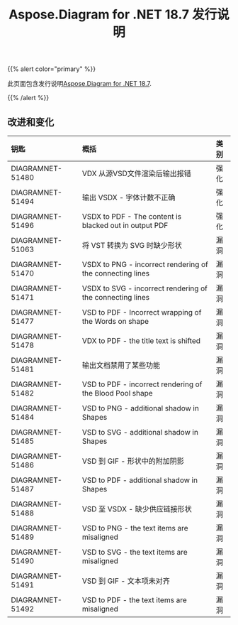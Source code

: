 ﻿---
title: Aspose.Diagram for .NET 18.7 发行说明
type: docs
weight: 60
url: /zh/net/aspose-diagram-for-net-18-7-release-notes/
---
{{% alert color="primary" %}} 

此页面包含发行说明[Aspose.Diagram for .NET 18.7](https://www.nuget.org/packages/Aspose.Diagram/18.7.0).

{{% /alert %}} 
## **改进和变化**

|**钥匙**|**概括**|**类别**|
|:- |:- |:- |
|DIAGRAMNET-51480|VDX 从源VSD文件渲染后输出报错|强化|
|DIAGRAMNET-51494|输出 VSDX - 字体计数不正确|强化|
|DIAGRAMNET-51496|VSDX to PDF - The content is blacked out in output PDF|强化|
|DIAGRAMNET-51063|将 VST 转换为 SVG 时缺少形状|漏洞|
|DIAGRAMNET-51470|VSDX to PNG - incorrect rendering of the connecting lines|漏洞|
|DIAGRAMNET-51471|VSDX to SVG - incorrect rendering of the connecting lines|漏洞|
|DIAGRAMNET-51477|VSD to PDF - Incorrect wrapping of the Words on shape|漏洞|
|DIAGRAMNET-51478|VDX to PDF - the title text is shifted|漏洞|
|DIAGRAMNET-51481|输出文档禁用了某些功能|漏洞|
|DIAGRAMNET-51482|VSD to PDF - incorrect rendering of the Blood Pool shape|漏洞|
|DIAGRAMNET-51484|VSD to PNG - additional shadow in Shapes|漏洞|
|DIAGRAMNET-51485|VSD to SVG - additional shadow in Shapes|漏洞|
|DIAGRAMNET-51486|VSD 到 GIF - 形状中的附加阴影|漏洞|
|DIAGRAMNET-51487|VSD to PDF - additional shadow in Shapes|漏洞|
|DIAGRAMNET-51488|VSD 至 VSDX - 缺少供应链接形状|漏洞|
|DIAGRAMNET-51489|VSD to PNG - the text items are misaligned|漏洞|
|DIAGRAMNET-51490|VSD to SVG - the text items are misaligned|漏洞|
|DIAGRAMNET-51491|VSD 到 GIF - 文本项未对齐|漏洞|
|DIAGRAMNET-51492|VSD to PDF - the text items are misaligned|漏洞|

